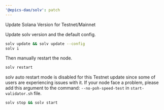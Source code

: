 ```yaml
---
'@epics-dao/solv': patch
---
```


Update Solana Version for Testnet/Mainnet

Update solv version and the default config.

```bash
solv update && solv update --config
solv i
```

Then manually restart the node.

```bash
solv restart
```

solv auto restart mode is disabled for this Testnet update since some of users are experiencing issues with it.
If your node face a problem, please add this argument to the command: `--no-poh-speed-test` in `start-validator.sh` file.

```bash
solv stop && solv start
```

